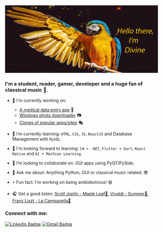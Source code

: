 <!-- ![Header image](https://raw.githubusercontent.com/CHR-onicles/CHR-onicles/main/images/hi_img.jpg) 
-->
![Header-image](images/hi_img.jpg)

<!--
Here are some ideas to get you started:

-  I’m currently working on ...
- 🌱 I’m currently learning ...
- 👯 I’m looking to collaborate on ...
- 🤔 I’m looking for help with ...
- 💬 Ask me about ...
- 📫 How to reach me: ...
- 😄 Pronouns: ...
- ⚡ Fun fact: ...
-->
### I'm a student, reader, gamer, developer and a huge fan of classical music 🎼.

- 🔭 I'm currently working on:
    - [A medical data entry app][med] 🏥 
    - [Windows photo downloader][spotty] 📷
    - [Clones of popular apps/sites][clones] 🎭


- 🌱 I’m currently learning: `HTML`, `CSS`, `JS`, `ReactJS` and Database Management with `MySQL`.
- 🏁 I'm looking forward to learning: `C# + .NET`, `Flutter + Dart`, `React Native` and `AI + Machine Learning`.
- 👯 I’m looking to collaborate on: GUI apps using PyQT/PySide.
- 💬 Ask me about: Anything Python, GUI or classical music related. 😎    
- ⚡ Fun fact: I'm working on being ambidextrous! 😅
- 🎧 Get a good listen:  [Scott Joplin - Maple Leaf🎵](https://www.youtube.com/watch?v=rBInnwV21DM), 
                        [Vivaldi - Summer🎵](https://www.youtube.com/watch?v=H_3JiTfmuzg), 
                        [Franz Liszt - La Campanella🎵](https://www.youtube.com/watch?v=H1Dvg2MxQn8)


<!-- Logos-->
### Connect with me:
<!-- <a href="https://www.linkedin.com/in/divine-a-522b791ab/"><img src="https://img.shields.io/badge/linkedin-%230077B5.svg?&style=for-the-badge&logo=linkedin&logoColor=white" /></a>
-->
[![Linkedin Badge](https://img.shields.io/badge/-DivineAnum-blue?style=flat-square&logo=Linkedin&logoColor=white&link=https://www.linkedin.com/in/divine-a-522b791ab/)](https://www.linkedin.com/in/divine-a-522b791ab/)
[![Gmail Badge](https://img.shields.io/badge/-tpandivine48@gmail.com-d14836?style=flat-square&logo=Gmail&logoColor=white&link=mailto:tpandivine48@gmail.com)](mailto:tpandivine48@gmail.com)
              

<!-- Links -->
[med]: https://github.com/CHR-onicles/Medical_Bills_Program
[spotty]: https://github.com/CHR-onicles/SpotlightProgramGUI
[clones]: https://github.com/CHR-onicles/Clone_Wars

